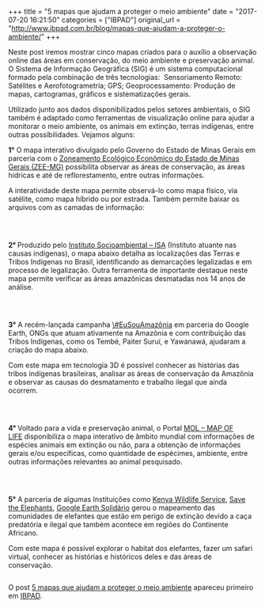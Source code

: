 +++
title = "5 mapas que ajudam a proteger o meio ambiente"
date = "2017-07-20 16:21:50"
categories = ["IBPAD"]
original_url = "http://www.ibpad.com.br/blog/mapas-que-ajudam-a-proteger-o-ambiente/"
+++

<p>
Neste post iremos mostrar cinco mapas criados para o auxílio a
observação online das áreas em conservação, do meio ambiente e
preservação animal. O Sistema de Informação Geográfica (SIG) é um
sistema computacional formado pela combinação de três
tecnologias:  Sensoriamento Remoto: Satélites e
Aerofotogrametria; GPS; Geoprocessamento: Produção de mapas,
cartogramas, gráficos e sistematizações gerais.
</p>
<p>
Utilizado junto aos dados disponibilizados pelos setores ambientais, o
SIG também é adaptado como ferramentas de visualização online para
ajudar a monitorar o meio ambiente, os animais em extinção, terras
indígenas, entre outras possibilidades. Vejamos alguns:
</p>
<p>
<strong>1°</strong> O mapa interativo divulgado pelo Governo do Estado
de Minas Gerais em parceria com o
<a href="http://www.zee.mg.gov.br/" target="_blank" rel="noopener">Zoneamento
Ecológico Econômico do Estado de Minas Gerais (ZEE-MG)</a> possibilita
observar as áreas de conservação, as áreas hídricas e até de
reflorestamento, entre outras informações.
</p>
<p>
A interatividade deste mapa permite observá-lo como mapa físico, via
satélite, como mapa híbrido ou por estrada. Também permite baixar os
arquivos com as camadas de informação:
</p>
<p>
<a href="http://geosisemanet.meioambiente.mg.gov.br/inventarioFlorestal/" target="_blank" rel="noopener"><img data-attachment-id="8465" data-permalink="http://www.ibpad.com.br/blog/mapas-que-ajudam-a-proteger-o-ambiente/attachment/mapa-minas-gerais/" data-orig-file="https://i0.wp.com/www.ibpad.com.br/wp-content/uploads/2017/07/MAPA-MINAS-GERAIS.png?fit=1366%2C765" data-orig-size="1366,765" data-comments-opened="1" data-image-meta="{&quot;aperture&quot;:&quot;0&quot;,&quot;credit&quot;:&quot;&quot;,&quot;camera&quot;:&quot;&quot;,&quot;caption&quot;:&quot;&quot;,&quot;created_timestamp&quot;:&quot;0&quot;,&quot;copyright&quot;:&quot;&quot;,&quot;focal_length&quot;:&quot;0&quot;,&quot;iso&quot;:&quot;0&quot;,&quot;shutter_speed&quot;:&quot;0&quot;,&quot;title&quot;:&quot;&quot;,&quot;orientation&quot;:&quot;0&quot;}" data-image-title="MAPA MINAS GERAIS" data-image-description="" data-medium-file="https://i0.wp.com/www.ibpad.com.br/wp-content/uploads/2017/07/MAPA-MINAS-GERAIS.png?fit=260%2C146" data-large-file="https://i0.wp.com/www.ibpad.com.br/wp-content/uploads/2017/07/MAPA-MINAS-GERAIS.png?fit=900%2C504" class="aligncenter wp-image-8465 size-large" src="https://i0.wp.com/www.ibpad.com.br/wp-content/uploads/2017/07/MAPA-MINAS-GERAIS.png?resize=900%2C504" alt="" srcset="https://i0.wp.com/www.ibpad.com.br/wp-content/uploads/2017/07/MAPA-MINAS-GERAIS.png?resize=1024%2C573 1024w, https://i0.wp.com/www.ibpad.com.br/wp-content/uploads/2017/07/MAPA-MINAS-GERAIS.png?resize=260%2C146 260w, https://i0.wp.com/www.ibpad.com.br/wp-content/uploads/2017/07/MAPA-MINAS-GERAIS.png?resize=768%2C430 768w, https://i0.wp.com/www.ibpad.com.br/wp-content/uploads/2017/07/MAPA-MINAS-GERAIS.png?resize=100%2C56 100w, https://i0.wp.com/www.ibpad.com.br/wp-content/uploads/2017/07/MAPA-MINAS-GERAIS.png?w=1366 1366w" sizes="(max-width: 900px) 100vw, 900px" data-recalc-dims="1" /></a>
</p>
<p>
 
</p>
<p>
<strong>2° </strong>Produzido pelo
<a href="https://www.socioambiental.org/pt-br" target="_blank" rel="noopener">Instituto
Socioambiental – ISA</a> (Instituto atuante nas causas indígenas), o
mapa abaixo detalha as localizações das Terras e Tribos Indígenas no
Brasil, identificando as demarcações legalizadas e em processo de
legalização. Outra ferramenta de importante destaque neste mapa permite
verificar as áreas amazônicas desmatadas nos 14 anos de análise.
</p>
<p>
<a href="https://terrasindigenas.org.br/pt-br/brasil" target="_blank" rel="noopener"><img data-attachment-id="8466" data-permalink="http://www.ibpad.com.br/blog/mapas-que-ajudam-a-proteger-o-ambiente/attachment/instituto-isa/" data-orig-file="https://i0.wp.com/www.ibpad.com.br/wp-content/uploads/2017/07/INSTITUTO-ISA.png?fit=1363%2C767" data-orig-size="1363,767" data-comments-opened="1" data-image-meta="{&quot;aperture&quot;:&quot;0&quot;,&quot;credit&quot;:&quot;&quot;,&quot;camera&quot;:&quot;&quot;,&quot;caption&quot;:&quot;&quot;,&quot;created_timestamp&quot;:&quot;0&quot;,&quot;copyright&quot;:&quot;&quot;,&quot;focal_length&quot;:&quot;0&quot;,&quot;iso&quot;:&quot;0&quot;,&quot;shutter_speed&quot;:&quot;0&quot;,&quot;title&quot;:&quot;&quot;,&quot;orientation&quot;:&quot;0&quot;}" data-image-title="INSTITUTO ISA" data-image-description="" data-medium-file="https://i0.wp.com/www.ibpad.com.br/wp-content/uploads/2017/07/INSTITUTO-ISA.png?fit=260%2C146" data-large-file="https://i0.wp.com/www.ibpad.com.br/wp-content/uploads/2017/07/INSTITUTO-ISA.png?fit=900%2C506" class="aligncenter wp-image-8466 size-large" src="https://i0.wp.com/www.ibpad.com.br/wp-content/uploads/2017/07/INSTITUTO-ISA.png?resize=900%2C506" alt="" srcset="https://i0.wp.com/www.ibpad.com.br/wp-content/uploads/2017/07/INSTITUTO-ISA.png?resize=1024%2C576 1024w, https://i0.wp.com/www.ibpad.com.br/wp-content/uploads/2017/07/INSTITUTO-ISA.png?resize=260%2C146 260w, https://i0.wp.com/www.ibpad.com.br/wp-content/uploads/2017/07/INSTITUTO-ISA.png?resize=768%2C432 768w, https://i0.wp.com/www.ibpad.com.br/wp-content/uploads/2017/07/INSTITUTO-ISA.png?resize=100%2C56 100w, https://i0.wp.com/www.ibpad.com.br/wp-content/uploads/2017/07/INSTITUTO-ISA.png?w=1363 1363w" sizes="(max-width: 900px) 100vw, 900px" data-recalc-dims="1" /></a>
</p>
<p>
 
</p>
<p>
<strong>3°</strong> A recém-lançada campanha
<a href="https://brasil.googleblog.com/2017/07/eu-sou-amazonia-descubra-sua-conexao.html" target="_blank" rel="noopener">\#EuSouAmazônia</a>
em parceria do Google Earth, ONGs que atuam ativamente na Amazônia e com
contribuição das Tribos Indígenas, como os Tembé, Paiter Suruí, e
Yawanawá, ajudaram a criação do mapa abaixo.
</p>
<p>
Com este mapa em tecnologia 3D é possível conhecer as histórias das
tribos indígenas brasileiras, analisar as áreas de conservação da
Amazônia e observar as causas do desmatamento e trabalho ilegal que
ainda ocorrem.
</p>
<p>
<a href="https://earth.google.com/web/@-10.66911771,-57.45750145,207.34744091a,5019356.70036972d,35y,-0h,0t,0r/data=CjESLxIgOTljYTYwMDcxZjllMTFlNzgxNjNiZmE4NTUwMzM0Y2YaC0NpbnRhIExhcmdh" target="_blank" rel="noopener"><img data-attachment-id="8467" data-permalink="http://www.ibpad.com.br/blog/mapas-que-ajudam-a-proteger-o-ambiente/attachment/google-earth/" data-orig-file="https://i2.wp.com/www.ibpad.com.br/wp-content/uploads/2017/07/Google-Earth.png?fit=1366%2C765" data-orig-size="1366,765" data-comments-opened="1" data-image-meta="{&quot;aperture&quot;:&quot;0&quot;,&quot;credit&quot;:&quot;&quot;,&quot;camera&quot;:&quot;&quot;,&quot;caption&quot;:&quot;&quot;,&quot;created_timestamp&quot;:&quot;0&quot;,&quot;copyright&quot;:&quot;&quot;,&quot;focal_length&quot;:&quot;0&quot;,&quot;iso&quot;:&quot;0&quot;,&quot;shutter_speed&quot;:&quot;0&quot;,&quot;title&quot;:&quot;&quot;,&quot;orientation&quot;:&quot;0&quot;}" data-image-title="Google Earth" data-image-description="" data-medium-file="https://i2.wp.com/www.ibpad.com.br/wp-content/uploads/2017/07/Google-Earth.png?fit=260%2C146" data-large-file="https://i2.wp.com/www.ibpad.com.br/wp-content/uploads/2017/07/Google-Earth.png?fit=900%2C504" class="aligncenter wp-image-8467 size-large" src="https://i2.wp.com/www.ibpad.com.br/wp-content/uploads/2017/07/Google-Earth-1024x573.png?resize=900%2C504" alt="" srcset="https://i2.wp.com/www.ibpad.com.br/wp-content/uploads/2017/07/Google-Earth.png?resize=1024%2C573 1024w, https://i2.wp.com/www.ibpad.com.br/wp-content/uploads/2017/07/Google-Earth.png?resize=260%2C146 260w, https://i2.wp.com/www.ibpad.com.br/wp-content/uploads/2017/07/Google-Earth.png?resize=768%2C430 768w, https://i2.wp.com/www.ibpad.com.br/wp-content/uploads/2017/07/Google-Earth.png?resize=100%2C56 100w, https://i2.wp.com/www.ibpad.com.br/wp-content/uploads/2017/07/Google-Earth.png?w=1366 1366w" sizes="(max-width: 900px) 100vw, 900px" data-recalc-dims="1" /></a>
</p>
<p>
 
</p>
<p>
<strong>4° </strong>Voltado para a vida e preservação animal, o Portal
<a href="https://mol.org/" target="_blank" rel="noopener">MOL – MAP OF
LIFE</a> disponibiliza o mapa interativo de âmbito mundial com
informações de espécies animais em extinção ou não, para a obtenção de
informações gerais e/ou específicas, como quantidade de espécimes,
ambiente, entre outras informações relevantes ao animal pesquisado.
</p>
<p>
<a href="https://mol.org/species/Phyllomedusa_tomopterna" target="_blank" rel="noopener"><img data-attachment-id="8468" data-permalink="http://www.ibpad.com.br/blog/mapas-que-ajudam-a-proteger-o-ambiente/attachment/map-of-life/" data-orig-file="https://i1.wp.com/www.ibpad.com.br/wp-content/uploads/2017/07/Map-of-life.png?fit=1363%2C770" data-orig-size="1363,770" data-comments-opened="1" data-image-meta="{&quot;aperture&quot;:&quot;0&quot;,&quot;credit&quot;:&quot;&quot;,&quot;camera&quot;:&quot;&quot;,&quot;caption&quot;:&quot;&quot;,&quot;created_timestamp&quot;:&quot;0&quot;,&quot;copyright&quot;:&quot;&quot;,&quot;focal_length&quot;:&quot;0&quot;,&quot;iso&quot;:&quot;0&quot;,&quot;shutter_speed&quot;:&quot;0&quot;,&quot;title&quot;:&quot;&quot;,&quot;orientation&quot;:&quot;0&quot;}" data-image-title="Map of life" data-image-description="" data-medium-file="https://i1.wp.com/www.ibpad.com.br/wp-content/uploads/2017/07/Map-of-life.png?fit=260%2C147" data-large-file="https://i1.wp.com/www.ibpad.com.br/wp-content/uploads/2017/07/Map-of-life.png?fit=900%2C508" class="aligncenter wp-image-8468 size-large" src="https://i1.wp.com/www.ibpad.com.br/wp-content/uploads/2017/07/Map-of-life.png?resize=900%2C508" alt="" srcset="https://i1.wp.com/www.ibpad.com.br/wp-content/uploads/2017/07/Map-of-life.png?resize=1024%2C578 1024w, https://i1.wp.com/www.ibpad.com.br/wp-content/uploads/2017/07/Map-of-life.png?resize=260%2C147 260w, https://i1.wp.com/www.ibpad.com.br/wp-content/uploads/2017/07/Map-of-life.png?resize=768%2C434 768w, https://i1.wp.com/www.ibpad.com.br/wp-content/uploads/2017/07/Map-of-life.png?resize=100%2C56 100w, https://i1.wp.com/www.ibpad.com.br/wp-content/uploads/2017/07/Map-of-life.png?w=1363 1363w" sizes="(max-width: 900px) 100vw, 900px" data-recalc-dims="1" /></a>
</p>
<p>
 
</p>
<p>
<strong>5°</strong> A parceria de algumas Instituições como
<a href="http://www.kws.go.ke/" target="_blank" rel="noopener" class="broken_link">Kenya
Wildlife Service</a>,
<a href="http://www.savetheelephants.org/" target="_blank" rel="noopener">Save
the Elephants</a>,
<a href="https://www.google.com.br/earth/outreach/index.html" target="_blank" rel="noopener">Google
Earth Solidário</a> gerou o mapeamento das comunidades de elefantes que
estão em perigo de extinção devido a caça predatória e ilegal que também
acontece em regiões do Continente Africano.
</p>
<p>
Com este mapa é possível explorar o habitat dos elefantes, fazer um
safari virtual, conhecer as histórias e históricos deles e das áreas de
conservação.
</p>
<p>
<a href="https://www.google.com/maps/about/behind-the-scenes/streetview/treks/samburu-kenya/" target="_blank" rel="noopener"><img data-attachment-id="8469" data-permalink="http://www.ibpad.com.br/blog/mapas-que-ajudam-a-proteger-o-ambiente/attachment/save-the-elephant/" data-orig-file="https://i1.wp.com/www.ibpad.com.br/wp-content/uploads/2017/07/Save-the-Elephant.png?fit=1365%2C768" data-orig-size="1365,768" data-comments-opened="1" data-image-meta="{&quot;aperture&quot;:&quot;0&quot;,&quot;credit&quot;:&quot;&quot;,&quot;camera&quot;:&quot;&quot;,&quot;caption&quot;:&quot;&quot;,&quot;created_timestamp&quot;:&quot;0&quot;,&quot;copyright&quot;:&quot;&quot;,&quot;focal_length&quot;:&quot;0&quot;,&quot;iso&quot;:&quot;0&quot;,&quot;shutter_speed&quot;:&quot;0&quot;,&quot;title&quot;:&quot;&quot;,&quot;orientation&quot;:&quot;0&quot;}" data-image-title="Save the Elephant" data-image-description="" data-medium-file="https://i1.wp.com/www.ibpad.com.br/wp-content/uploads/2017/07/Save-the-Elephant.png?fit=260%2C146" data-large-file="https://i1.wp.com/www.ibpad.com.br/wp-content/uploads/2017/07/Save-the-Elephant.png?fit=900%2C506" class="aligncenter wp-image-8469 size-large" src="https://i2.wp.com/www.ibpad.com.br/wp-content/uploads/2017/07/Save-the-Elephant-1024x576.png?resize=900%2C506" alt="" srcset="https://i1.wp.com/www.ibpad.com.br/wp-content/uploads/2017/07/Save-the-Elephant.png?resize=1024%2C576 1024w, https://i1.wp.com/www.ibpad.com.br/wp-content/uploads/2017/07/Save-the-Elephant.png?resize=260%2C146 260w, https://i1.wp.com/www.ibpad.com.br/wp-content/uploads/2017/07/Save-the-Elephant.png?resize=768%2C432 768w, https://i1.wp.com/www.ibpad.com.br/wp-content/uploads/2017/07/Save-the-Elephant.png?resize=100%2C56 100w, https://i1.wp.com/www.ibpad.com.br/wp-content/uploads/2017/07/Save-the-Elephant.png?w=1365 1365w" sizes="(max-width: 900px) 100vw, 900px" data-recalc-dims="1" /></a>
</p>
<p>
O post
<a rel="nofollow" href="http://www.ibpad.com.br/blog/mapas-que-ajudam-a-proteger-o-ambiente/">5
mapas que ajudam a proteger o meio ambiente</a> apareceu primeiro em
<a rel="nofollow" href="http://www.ibpad.com.br">IBPAD</a>.
</p>

